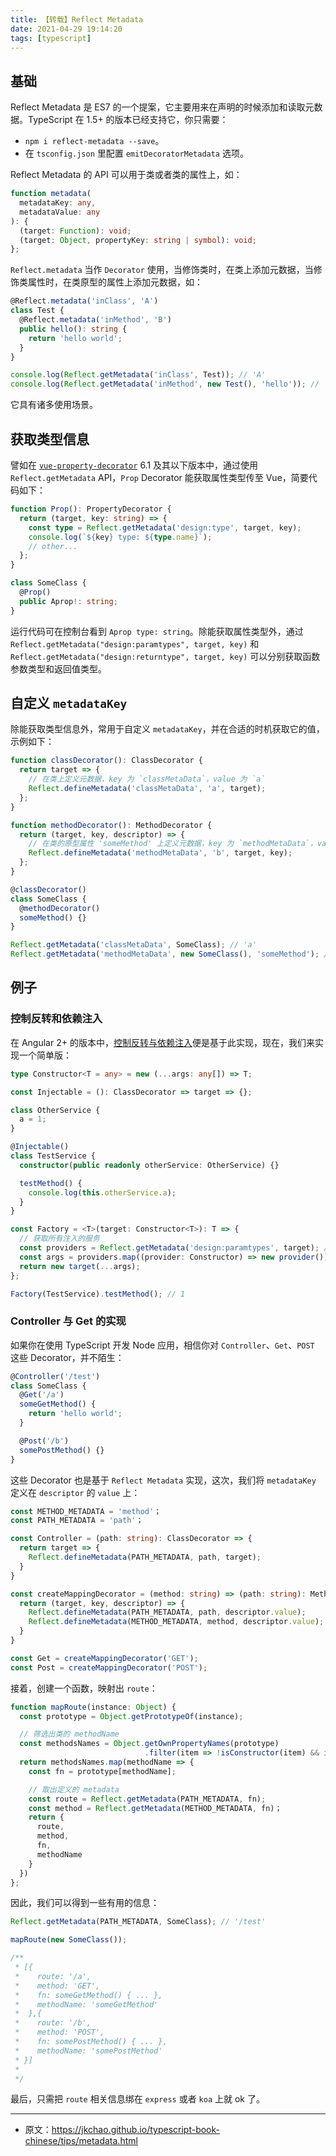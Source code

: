 ```yaml
---
title: 【转载】Reflect Metadata
date: 2021-04-29 19:14:20
tags: [typescript]
---
```


## 基础

Reflect Metadata 是 ES7 的一个提案，它主要用来在声明的时候添加和读取元数据。TypeScript 在 1.5+ 的版本已经支持它，你只需要：

- `npm i reflect-metadata --save`。
- 在 `tsconfig.json` 里配置 `emitDecoratorMetadata` 选项。

Reflect Metadata 的 API 可以用于类或者类的属性上，如：

```ts
function metadata(
  metadataKey: any,
  metadataValue: any
): {
  (target: Function): void;
  (target: Object, propertyKey: string | symbol): void;
};
```
<!--more-->

`Reflect.metadata` 当作 `Decorator` 使用，当修饰类时，在类上添加元数据，当修饰类属性时，在类原型的属性上添加元数据，如：

```ts
@Reflect.metadata('inClass', 'A')
class Test {
  @Reflect.metadata('inMethod', 'B')
  public hello(): string {
    return 'hello world';
  }
}

console.log(Reflect.getMetadata('inClass', Test)); // 'A'
console.log(Reflect.getMetadata('inMethod', new Test(), 'hello')); // 'B'
```

它具有诸多使用场景。

## 获取类型信息

譬如在 [`vue-property-decorator`](https://github.com/kaorun343/vue-property-decorator) 6.1 及其以下版本中，通过使用 `Reflect.getMetadata` API，`Prop` Decorator 能获取属性类型传至 Vue，简要代码如下：

```ts
function Prop(): PropertyDecorator {
  return (target, key: string) => {
    const type = Reflect.getMetadata('design:type', target, key);
    console.log(`${key} type: ${type.name}`);
    // other...
  };
}

class SomeClass {
  @Prop()
  public Aprop!: string;
}
```

运行代码可在控制台看到 `Aprop type: string`。除能获取属性类型外，通过 `Reflect.getMetadata("design:paramtypes", target, key)` 和 `Reflect.getMetadata("design:returntype", target, key)` 可以分别获取函数参数类型和返回值类型。

## 自定义 `metadataKey`

除能获取类型信息外，常用于自定义 `metadataKey`，并在合适的时机获取它的值，示例如下：

```ts
function classDecorator(): ClassDecorator {
  return target => {
    // 在类上定义元数据，key 为 `classMetaData`，value 为 `a`
    Reflect.defineMetadata('classMetaData', 'a', target);
  };
}

function methodDecorator(): MethodDecorator {
  return (target, key, descriptor) => {
    // 在类的原型属性 'someMethod' 上定义元数据，key 为 `methodMetaData`，value 为 `b`
    Reflect.defineMetadata('methodMetaData', 'b', target, key);
  };
}

@classDecorator()
class SomeClass {
  @methodDecorator()
  someMethod() {}
}

Reflect.getMetadata('classMetaData', SomeClass); // 'a'
Reflect.getMetadata('methodMetaData', new SomeClass(), 'someMethod'); // 'b'
```

## 例子

### 控制反转和依赖注入

在 Angular 2+ 的版本中，[控制反转与依赖注入](https://segmentfault.com/a/1190000008626680)便是基于此实现，现在，我们来实现一个简单版：

```ts
type Constructor<T = any> = new (...args: any[]) => T;

const Injectable = (): ClassDecorator => target => {};

class OtherService {
  a = 1;
}

@Injectable()
class TestService {
  constructor(public readonly otherService: OtherService) {}

  testMethod() {
    console.log(this.otherService.a);
  }
}

const Factory = <T>(target: Constructor<T>): T => {
  // 获取所有注入的服务
  const providers = Reflect.getMetadata('design:paramtypes', target); // [OtherService]
  const args = providers.map((provider: Constructor) => new provider());
  return new target(...args);
};

Factory(TestService).testMethod(); // 1
```

### Controller 与 Get 的实现

如果你在使用 TypeScript 开发 Node 应用，相信你对 `Controller`、`Get`、`POST` 这些 Decorator，并不陌生：

```ts
@Controller('/test')
class SomeClass {
  @Get('/a')
  someGetMethod() {
    return 'hello world';
  }

  @Post('/b')
  somePostMethod() {}
}
```

这些 Decorator 也是基于 `Reflect Metadata` 实现，这次，我们将 `metadataKey` 定义在 `descriptor` 的 `value` 上：

```ts
const METHOD_METADATA = 'method'；
const PATH_METADATA = 'path'；

const Controller = (path: string): ClassDecorator => {
  return target => {
    Reflect.defineMetadata(PATH_METADATA, path, target);
  }
}

const createMappingDecorator = (method: string) => (path: string): MethodDecorator => {
  return (target, key, descriptor) => {
    Reflect.defineMetadata(PATH_METADATA, path, descriptor.value);
    Reflect.defineMetadata(METHOD_METADATA, method, descriptor.value);
  }
}

const Get = createMappingDecorator('GET');
const Post = createMappingDecorator('POST');
```

接着，创建一个函数，映射出 `route`：

```ts
function mapRoute(instance: Object) {
  const prototype = Object.getPrototypeOf(instance);

  // 筛选出类的 methodName
  const methodsNames = Object.getOwnPropertyNames(prototype)
                              .filter(item => !isConstructor(item) && isFunction(prototype[item]))；
  return methodsNames.map(methodName => {
    const fn = prototype[methodName];

    // 取出定义的 metadata
    const route = Reflect.getMetadata(PATH_METADATA, fn);
    const method = Reflect.getMetadata(METHOD_METADATA, fn)；
    return {
      route,
      method,
      fn,
      methodName
    }
  })
};
```

因此，我们可以得到一些有用的信息：

```ts
Reflect.getMetadata(PATH_METADATA, SomeClass); // '/test'

mapRoute(new SomeClass());

/**
 * [{
 *    route: '/a',
 *    method: 'GET',
 *    fn: someGetMethod() { ... },
 *    methodName: 'someGetMethod'
 *  },{
 *    route: '/b',
 *    method: 'POST',
 *    fn: somePostMethod() { ... },
 *    methodName: 'somePostMethod'
 * }]
 *
 */
```

最后，只需把 `route` 相关信息绑在 `express` 或者 `koa` 上就 ok 了。

--------

* 原文：https://jkchao.github.io/typescript-book-chinese/tips/metadata.html
